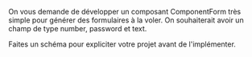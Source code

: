 On vous demande de développer un composant ComponentForm très simple pour générer des formulaires à la voler.
On souhaiterait avoir un champ de type number, password et text.

Faites un schéma pour expliciter votre projet avant de l'implémenter.